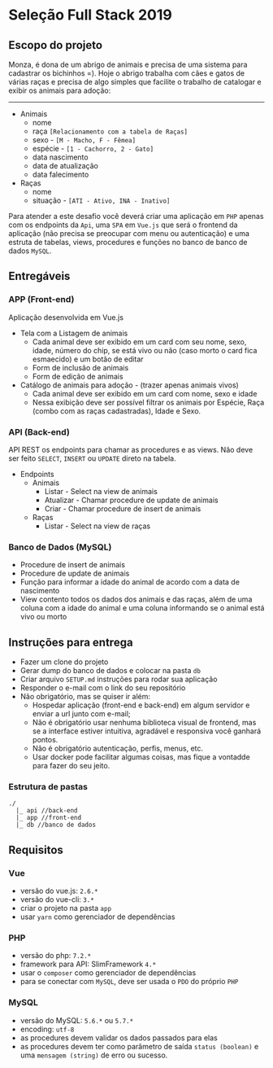 # Seleção Full Stack 2019

## Escopo do projeto

Monza, é dona de um abrigo de animais e precisa de uma sistema para cadastrar os bichinhos =). Hoje o abrigo trabalha com cães e gatos de várias raças e precisa de algo simples que facilite o trabalho de catalogar e exibir os animais para adoção:
****
* Animais
  * nome
  * raça `[Relacionamento com a tabela de Raças]`
  * sexo - `[M - Macho, F - Fêmea]`
  * espécie - `[1 - Cachorro, 2 - Gato]`
  * data nascimento
  * data de atualização
  * data falecimento
* Raças
  * nome
  * situação - `[ATI - Ativo, INA - Inativo]`

Para atender a este desafio você deverá criar uma aplicação em `PHP` apenas com os endpoints da `Api`, uma `SPA` em `Vue.js` que será o frontend da aplicação (não precisa se preocupar com menu ou autenticação) e uma estruta de tabelas, views, procedures e funções no banco de banco de dados `MySQL`.

## Entregáveis

### APP (Front-end)
Aplicação desenvolvida em Vue.js

  * Tela com a Listagem de animais
    * Cada animal deve ser exibido em um card com seu nome, sexo, idade, número do chip, se está vivo ou não (caso morto o card fica esmaecido) e um botão de editar
    * Form de inclusão de animais 
    * Form de edição de animais
  * Catálogo de animais para adoção - (trazer apenas animais vivos)
    * Cada animal deve ser exibido em um card com nome, sexo e idade
    * Nessa exibição deve ser possível filtrar os animais por Espécie, Raça (combo com as raças cadastradas), Idade e Sexo.
  
### API (Back-end)
API REST os endpoints para chamar as procedures e as views. Não deve ser feito `SELECT`, `INSERT` ou `UPDATE` direto na tabela.

  * Endpoints
    * Animais
      * Listar - Select na view de animais
      * Atualizar - Chamar procedure de update de animais
      * Criar - Chamar procedure de insert de animais
    * Raças
      * Listar - Select na view de raças

### Banco de Dados (MySQL)

  * Procedure de insert de animais
  * Procedure de update de animais
  * Função para informar a idade do animal de acordo com a data de nascimento
  * View contento todos os dados dos animais e das raças, além de uma coluna com a idade do animal e uma coluna informando se o animal está vivo ou morto

## Instruções para entrega

* Fazer um clone do projeto
* Gerar dump do banco de dados e colocar na pasta `db`
* Criar arquivo `SETUP.md` instruções para rodar sua aplicação
* Responder o e-mail com o link do seu repositório
* Não obrigatório, mas se quiser ir além:
  * Hospedar aplicação (front-end e back-end) em algum servidor e enviar a url junto com e-mail;
  * Não é obrigatório usar nenhuma biblioteca visual de frontend, mas se a interface estiver intuitiva, agradável e responsiva você ganhará pontos.
  * Não é obrigatório autenticação, perfis, menus, etc.
  * Usar docker pode facilitar algumas coisas, mas fique a vontadde para fazer do seu jeito.

### Estrutura de pastas
```
./
  |_ api //back-end
  |_ app //front-end
  |_ db //banco de dados
```

## Requisitos

### Vue

* versão do vue.js: `2.6.*`
* versão do vue-cli: `3.*`
* criar o projeto na pasta `app`
* usar `yarn` como gerenciador de dependências

### PHP

* versão do php: `7.2.*`
* framework para API: SlimFramework `4.*`
* usar o `composer` como gerenciador de dependências
* para se conectar com `MySQL`, deve ser usada o `PDO` do próprio `PHP`

### MySQL

* versão do MySQL: `5.6.*` ou `5.7.*`
* encoding: `utf-8`
* as procedures devem validar os dados passados para elas 
* as procedures devem ter como parâmetro de saída `status (boolean)` e uma `mensagem (string)` de erro ou sucesso.